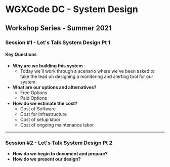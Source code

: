 # WGXCode DC - System Design

## Workshop Series - Summer 2021
### Session #1 - Let's Talk System Design Pt 1

#### Key Questions
* **Why are we building this system**
    * Today we'll work through a scenario where we've been asked to take the lead on designing a monitoring and alerting tool for our system.
* **What are our options and alternatives?**
    * Free Options
    * Paid Options
* **How do we estimate the cost?**
    * Cost of Software
    * Cost for Infrastructure
    * Cost of setup labor
    * Cost of ongoing maintenance labor
    


---
### Session #2 - Let's Talk System Design Pt 2

* **How do we begin to document and prepare?**
* **How do we present our design?**
